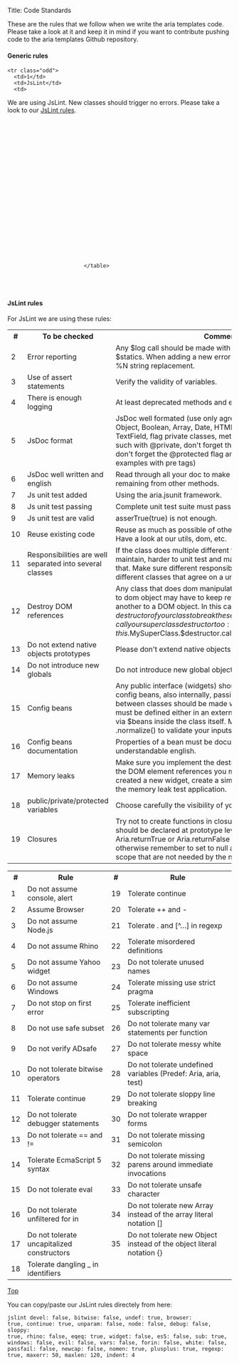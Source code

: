 Title: Code Standards

<div id="Top"></div>
These are the rules that we follow when we write the aria templates code. Please take a look at it and keep it in mind if you want to contribute pushing code to the aria templates Github repository.

<h4>Generic rules</h4>

<table class="hor-zebra">
    <tr>
     <th scope="col">#</th>
     <th scope="col">To be checked</th>
     <th scope="col">Comment</th>										
    </tr>


    <tr class="odd">
      <td>1</td>
      <td>JsLint</td>
      <td>
We are using JsLint. New classes should trigger no errors. Please take a look to our [JsLint rules](#JsLint_rules).
      </td>										
    </tr>
									<tr>
										<td>2</td>
										<td>Error reporting</td>
										<td>Any $log call should be made with an error referenced in $statics. When adding a new error message, make use of the %N string replacement.</td>							
									</tr>
									<tr class="odd">
										<td>3</td>
										<td>Use of assert statements</td>
										<td>Verify the validity of variables.</td>										
									</tr>
									<tr>
										<td>4</td>
										<td>There is enough logging</td>
										<td>At least deprecated methods and errors are logged.</td>										
									</tr>
									<tr class="odd">
										<td>5</td>
										<td>JsDoc format</td>
										<td>JsDoc well formated (use only agreed types: String, Number, Object, Boolean, Array, Date, HTMLElement, Function, uic. TextField, flag private classes, methods and properties as such with @private, don't forget the @singleton if needed, don't forget the @protected flag and document usage examples with pre tags)</td>										
									</tr>
									<tr>
										<td>6</td>
										<td>JsDoc well written and english</td>
										<td>Read through all your doc to make sure no copy/paste are remaining from other methods.</td>										
									</tr>
									<tr class="odd">
										<td>7</td>
										<td>Js unit test added</td>
										<td>Using the aria.jsunit framework.</td>										
									</tr>
									<tr>
										<td>8</td>
										<td>Js unit test passing</td>
										<td>Complete unit test suite must pass on all supported browser.</td>										
									</tr>
									<tr class="odd">
										<td>9</td>
										<td>Js unit test are valid</td>
										<td>asserTrue(true) is not enough.</td>										
									</tr>
									<tr>
										<td>10</td>
										<td>Reuse existing code</td>
										<td>Reuse as much as possible of other classes, methods, utilities. Have a look at our utils, dom, etc.</td>										
									</tr>
									<tr class="odd">
										<td>11</td>
										<td>Responsibilities are well separated into several classes</td>
										<td>If the class does multiple different things, it will be harder to maintain, harder to unit test and may grow indefinitely after that. Make sure different responsibilities are handled in different classes that agree on a unit testable API.</td>										
									</tr>
									<tr>
										<td>12</td>
										<td>Destroy DOM references</td>
										<td>Any class that does dom manipulation, or adds event listeners to dom object may have to keep reference in one way or another to a DOM object. In this case, implement the $destructor of your class to break these DOM references. And finally, call your superclass destructor too: this.$MySuperClass.$destructor.call(this).</td>										
									</tr>
									<tr class="odd">
										<td>13</td>
										<td>Do not extend native objects prototypes</td>
										<td>Please don't extend native objects prototypes.</td>										
									</tr>
									<tr>
										<td>14</td>
										<td>Do not introduce new globals</td>
										<td>Do not introduce new global objects.</td>										
									</tr>
									<tr class="odd">
										<td>15</td>
										<td>Config beans</td>
										<td>Any public interface (widgets) should be defined through config beans, also internally, passing very complex objects between classes should be made with config beans. Beans must be defined either in an external beanDefinition class, or via $beans inside the class itself. Make use of .check() and .normalize() to validate your inputs.</td>										
									</tr>
									<tr>
										<td>16</td>
										<td>Config beans documentation</td>
										<td>Properties of a bean must be documented in plain and understandable english.</td>										
									</tr>
									<tr class="odd">
										<td>17</td>
										<td>Memory leaks</td>
										<td>Make sure you implement the destructor correctly and nullify the DOM element references you might have set. If you created a new widget, create a simple template to be used in the memory leak test application.</td>										
									</tr>
									<tr>
										<td>18</td>
										<td>public/private/protected variables</td>
										<td>Choose carefully the visibility of your variables.</td>										
									</tr>
									<tr class="odd">
										<td>19</td>
										<td>Closures</td>
										<td>Try not to create functions in closure scope. All functions should be declared at prototype level. Use Aria.empty, Aria.returnTrue or Aria.returnFalse for simple functions otherwise remember to set to null all variables in closure scope that are not needed by the newly defined function.</td>										
									</tr>
																
							</table>
<br />
<br />
<div id="JsLint rules"></div>
<h4>JsLint rules</h4>
For JsLint we are using these rules:

<table class="hor-zebra">
	<tr>
		<th scope="col">#</th>
		<th scope="col">Rule</th>
		<th scope="col">#</th>
		<th scope="col">Rule</th>                                    
    </tr>
    <tr class="odd">
		<td>1</td>
		<td>Do not assume console, alert</td>
		<td>19</td>
		<td>Tolerate continue</td>           
    </tr>
	<tr>
		<td>2</td>
		<td>Assume Browser</td>
		<td>20</td>
		<td>Tolerate ++ and -</td>                         
	</tr>
	 <tr class="odd">
		<td>3</td>
		<td>Do not assume Node.js</td>
		<td>21</td>
		<td>Tolerate . and [^…] in regexp</td> 
	</tr>
	<tr>
		<td>4</td>
		<td>Do not assume Rhino</td>
		<td>22</td>
		<td>Tolerate misordered definitions</td>             
	</tr>
	<tr class="odd">
		<td>5</td>
		<td>Do not assume Yahoo widget</td>
		<td>23</td>
		<td>Do not tolerate unused names</td>
	</tr>
	<tr>
		<td>6</td>
		<td>Do not assume Windows</td>
		<td>24</td>
		<td>Tolerate missing use strict pragma</td>              
	</tr>
	<tr class="odd">
		<td>7</td>
		<td>Do not stop on first error</td>
		<td>25</td>
		<td>Tolerate inefficient subscripting</td>
	</tr>
	<tr>
		<td>8</td>
		<td>Do not use safe subset</td>
		<td>26</td>
		<td>Do not tolerate many var statements per function</td>              
	</tr>
	<tr class="odd">
		<td>9</td>
		<td>Do not verify ADsafe</td>
		<td>27</td>
		<td>Do not tolerate messy white space</td>
	</tr>
	<tr>
		<td>10</td>
		<td>Do not tolerate bitwise operators</td>
		<td>28</td>
		<td>Do not tolerate undefined variables (Predef: Aria, aria, test)</td>              
	</tr>
	<tr class="odd">
		<td>11</td>
		<td>Tolerate continue</td>
		<td>29</td>
		<td>Do not tolerate sloppy line breaking</td>
	</tr>
	<tr>
		<td>12</td>
		<td>Do not tolerate debugger statements</td>
		<td>30</td>
		<td>Do not tolerate wrapper forms</td>             
	</tr>
	<tr class="odd">
		<td>13</td>
		<td>Do not tolerate == and !=</td>
		<td>31</td>
		<td>Do not tolerate missing semicolon</td>
	</tr>
	<tr>
		<td>14</td>
		<td>Tolerate EcmaScript 5 syntax</td>
		<td>32</td>
		<td>Do not tolerate missing parens around immediate invocations</td>             
	</tr>
	<tr class="odd">
		<td>15</td>
		<td>Do not tolerate eval</td>
		<td>33</td>
		<td>Do not tolerate unsafe character</td>
	</tr>
	<tr>
		<td>16</td>
		<td>Do not tolerate unfiltered for in</td>
		<td>34</td>
		<td>Do not tolerate new Array instead of the array literal notation []</td>              
	</tr>
	<tr class="odd">
		<td>17</td>
		<td>Do not tolerate uncapitalized constructors</td>
		<td>35</td>
		<td>Do not tolerate new Object instead of the object literal notation {}</td>              
	</tr>
	<tr>
		<td>18</td>
		<td>Tolerate dangling _ in identifiers</td>
                <td></td>
                <td></td>
	</tr>
</table>

[Top](#Top)

You can copy/paste our JsLint rules directely from here:

<code>jslint devel: false, bitwise: false, undef: true, browser: true, continue: true, unparam: false, node: false, debug: false, sloppy: true, rhino: false, eqeq: true, widget: false, es5: false, sub: true, windows: false, evil: false, vars: false, forin: false, white: false, passfail: false, newcap: false, nomen: true, plusplus: true, regexp: true, maxerr: 50, maxlen: 120, indent: 4 </code>